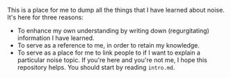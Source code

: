 This is a place for me to dump all the things that I have learned about noise. It's here for three reasons:
- To enhance my own understanding by writing down (regurgitating) information I have learned.
- To serve as a reference to me, in order to retain my knowledge.
- To serve as a place for me to link people to if I want to explain a particular noise topic.
If you're here and you're not me, I hope this repository helps. You should start by reading `intro.md`.
